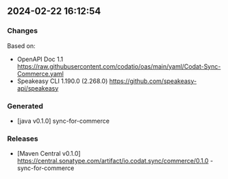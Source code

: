 

## 2024-02-22 16:12:54
### Changes
Based on:
- OpenAPI Doc 1.1 https://raw.githubusercontent.com/codatio/oas/main/yaml/Codat-Sync-Commerce.yaml
- Speakeasy CLI 1.190.0 (2.268.0) https://github.com/speakeasy-api/speakeasy
### Generated
- [java v0.1.0] sync-for-commerce
### Releases
- [Maven Central v0.1.0] https://central.sonatype.com/artifact/io.codat.sync/commerce/0.1.0 - sync-for-commerce